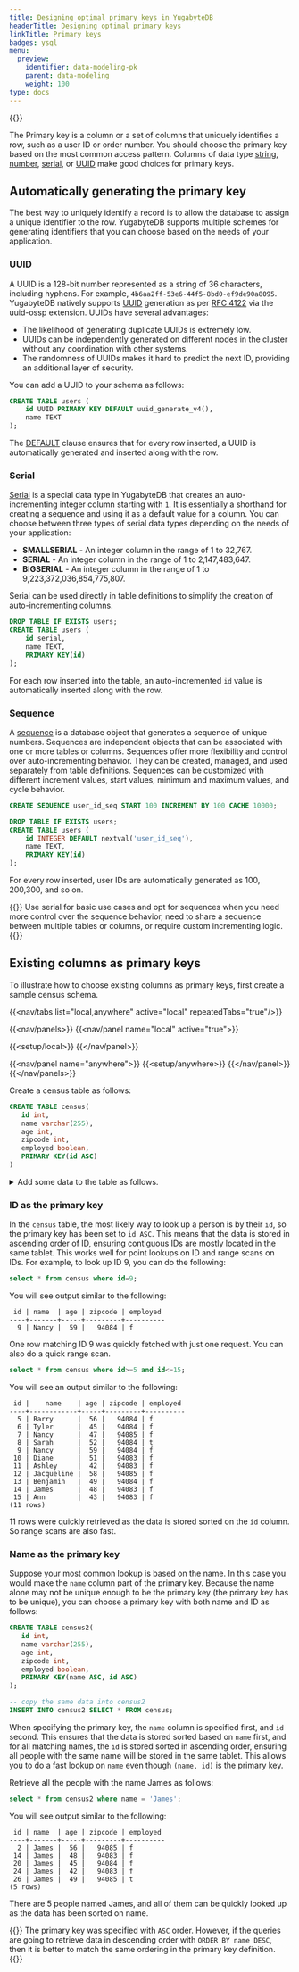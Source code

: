 ```yaml
---
title: Designing optimal primary keys in YugabyteDB
headerTitle: Designing optimal primary keys
linkTitle: Primary keys
badges: ysql
menu:
  preview:
    identifier: data-modeling-pk
    parent: data-modeling
    weight: 100
type: docs
---
```


{{<api-tabs>}}

The Primary key is a column or a set of columns that uniquely identifies a row, such as a user ID or order number. You should choose the primary key based on the most common access pattern. Columns of data type [string](../../../explore/ycql-language/data-types/#strings), [number](../../../explore/ycql-language/data-types/#numeric-types), [serial](../../../explore/ysql-language-features/data-types/#serial-pseudotype), or [UUID](../../../explore/ycql-language/data-types/#universally-unique-id-types) make good choices for primary keys.

## Automatically generating the primary key

The best way to uniquely identify a record is to allow the database to assign a unique identifier to the row. YugabyteDB supports multiple schemes for generating identifiers that you can choose based on the needs of your application.

### UUID

A UUID is a 128-bit number represented as a string of 36 characters, including hyphens. For example, `4b6aa2ff-53e6-44f5-8bd0-ef9de90a8095`. YugabyteDB natively supports [UUID](https://en.wikipedia.org/wiki/Universally_unique_identifier) generation as per [RFC 4122](https://datatracker.ietf.org/doc/html/rfc4122) via the uuid-ossp extension. UUIDs have several advantages:

- The likelihood of generating duplicate UUIDs is extremely low.
- UUIDs can be independently generated on different nodes in the cluster without any coordination with other systems.
- The randomness of UUIDs makes it hard to predict the next ID, providing an additional layer of security.

You can add a UUID to your schema as follows:

```sql
CREATE TABLE users (
    id UUID PRIMARY KEY DEFAULT uuid_generate_v4(),
    name TEXT
);
```

The [DEFAULT](../../../api/ysql/the-sql-language/statements/ddl_create_table/#default) clause ensures that for every row inserted, a UUID is automatically generated and inserted along with the row.

### Serial

[Serial](../../../api/ysql/datatypes/type_serial/) is a special data type in YugabyteDB that creates an auto-incrementing integer column starting with `1`. It is essentially a shorthand for creating a sequence and using it as a default value for a column. You can choose between three types of serial data types depending on the needs of your application:

- **SMALLSERIAL** - An integer column in the range of 1 to 32,767.
- **SERIAL** - An integer column in the range of 1 to 2,147,483,647.
- **BIGSERIAL** -  An integer column in the range of 1 to 9,223,372,036,854,775,807.

Serial can be used directly in table definitions to simplify the creation of auto-incrementing columns.

```sql
DROP TABLE IF EXISTS users;
CREATE TABLE users (
    id serial,
    name TEXT,
    PRIMARY KEY(id)
);
```

For each row inserted into the table, an auto-incremented `id` value is automatically inserted along with the row.

### Sequence

A [sequence](../../../api/ysql/the-sql-language/statements/ddl_create_sequence/) is a database object that generates a sequence of unique numbers. Sequences are independent objects that can be associated with one or more tables or columns. Sequences offer more flexibility and control over auto-incrementing behavior. They can be created, managed, and used separately from table definitions. Sequences can be customized with different increment values, start values, minimum and maximum values, and cycle behavior.

```sql
CREATE SEQUENCE user_id_seq START 100 INCREMENT BY 100 CACHE 10000;

DROP TABLE IF EXISTS users;
CREATE TABLE users (
    id INTEGER DEFAULT nextval('user_id_seq'),
    name TEXT,
    PRIMARY KEY(id)
);
```

For every row inserted, user IDs are automatically generated as 100, 200,300, and so on.

{{<tip>}}
Use serial for basic use cases and opt for sequences when you need more control over the sequence behavior, need to share a sequence between multiple tables or columns, or require custom incrementing logic.
{{</tip>}}

## Existing columns as primary keys

To illustrate how to choose existing columns as primary keys, first create a sample census schema.

<!-- begin: nav tabs -->
{{<nav/tabs list="local,anywhere" active="local" repeatedTabs="true"/>}}

{{<nav/panels>}}
{{<nav/panel name="local" active="true">}}
<!-- local cluster setup instructions -->
{{<setup/local>}}
{{</nav/panel>}}

{{<nav/panel name="anywhere">}} {{<setup/anywhere>}} {{</nav/panel>}}
{{</nav/panels>}}
<!-- end: nav tabs -->

Create a census table as follows:

```sql
CREATE TABLE census(
   id int,
   name varchar(255),
   age int,
   zipcode int,
   employed boolean,
   PRIMARY KEY(id ASC)
)
```

<details> <summary>Add some data to the table as follows.</summary>

```sql
INSERT INTO public.census ( id,name,age,zipcode,employed ) VALUES
  (1,'Zachary',55,94085,True),    (2,'James',56,94085,False),    (3,'Kimberly',50,94084,False),
  (4,'Edward',56,94085,True),     (5,'Barry',56,94084,False),    (6,'Tyler',45,94084,False),
  (7,'Nancy',47,94085,False),     (8,'Sarah',52,94084,True),     (9,'Nancy',59,94084,False),
  (10,'Diane',51,94083,False),    (11,'Ashley',42,94083,False),  (12,'Jacqueline',58,94085,False),
  (13,'Benjamin',49,94084,False), (14,'James',48,94083,False),   (15,'Ann',43,94083,False),
  (16,'Aimee',47,94085,True),     (17,'Michael',49,94085,False), (18,'Rebecca',40,94085,False),
  (19,'Kevin',45,94085,True),     (20,'James',45,94084,False),   (21,'Sandra',60,94085,False),
  (22,'Kathleen',40,94085,True),  (23,'William',42,94084,False), (24,'James',42,94083,False),
  (25,'Tyler',50,94085,False),    (26,'James',49,94085,True),    (27,'Kathleen',55,94083,True),
  (28,'Zachary',55,94083,True),   (29,'Rebecca',41,94085,True),  (30,'Jacqueline',49,94085,False),
  (31,'Diane',48,94083,False),    (32,'Sarah',53,94085,True),    (33,'Rebecca',55,94083,True),
  (34,'William',47,94085,False),  (35,'William',60,94085,True),  (36,'Sarah',53,94085,False),
  (37,'Ashley',47,94084,True),    (38,'Ashley',54,94084,False),  (39,'Benjamin',42,94083,False),
  (40,'Tyler',47,94085,True),     (41,'Michael',42,94084,False), (42,'Diane',50,94084,False),
  (43,'Nancy',51,94085,False),    (44,'Rebecca',56,94085,False), (45,'Tyler',41,94085,True);
```

</details>

### ID as the primary key

In the `census` table, the most likely way to look up a person is by their `id`, so the primary key has been set to `id ASC`. This means that the data is stored in ascending order of ID, ensuring contiguous IDs are mostly located in the same tablet. This works well for point lookups on ID and range scans on IDs. For example, to look up ID 9, you can do the following:

```sql
select * from census where id=9;
```

You will see output similar to the following:

```yaml{.nocopy}
 id | name  | age | zipcode | employed
----+-------+-----+---------+----------
  9 | Nancy |  59 |   94084 | f
```

One row matching ID 9 was quickly fetched with just one request. You can also do a quick range scan.

```sql
select * from census where id>=5 and id<=15;
```

You will see an output similar to the following:

```tablegen{.nocopy}
 id |    name    | age | zipcode | employed
----+------------+-----+---------+----------
  5 | Barry      |  56 |   94084 | f
  6 | Tyler      |  45 |   94084 | f
  7 | Nancy      |  47 |   94085 | f
  8 | Sarah      |  52 |   94084 | t
  9 | Nancy      |  59 |   94084 | f
 10 | Diane      |  51 |   94083 | f
 11 | Ashley     |  42 |   94083 | f
 12 | Jacqueline |  58 |   94085 | f
 13 | Benjamin   |  49 |   94084 | f
 14 | James      |  48 |   94083 | f
 15 | Ann        |  43 |   94083 | f
(11 rows)
```

11 rows were quickly retrieved as the data is stored sorted on the `id` column. So range scans are also fast.

### Name as the primary key

Suppose your most common lookup is based on the name. In this case you would make the `name` column part of the primary key. Because the name alone may not be unique enough to be the primary key (the primary key has to be unique), you can choose a primary key with both name and ID as follows:

```sql
CREATE TABLE census2(
   id int,
   name varchar(255),
   age int,
   zipcode int,
   employed boolean,
   PRIMARY KEY(name ASC, id ASC)
);

-- copy the same data into census2
INSERT INTO census2 SELECT * FROM census;
```

When specifying the primary key, the `name` column is specified first, and `id` second. This ensures that the data is stored sorted based on `name` first, and for all matching names, the `id` is stored sorted in ascending order, ensuring all people with the same name will be stored in the same tablet. This allows you to do a fast lookup on `name` even though `(name, id)` is the primary key.

Retrieve all the people with the name James as follows:

```sql
select * from census2 where name = 'James';
```

You will see output similar to the following:

```tablegen{.nocopy}
 id | name  | age | zipcode | employed
----+-------+-----+---------+----------
  2 | James |  56 |   94085 | f
 14 | James |  48 |   94083 | f
 20 | James |  45 |   94084 | f
 24 | James |  42 |   94083 | f
 26 | James |  49 |   94085 | t
(5 rows)
```

There are 5 people named James, and all of them can be quickly looked up as the data has been sorted on name.

{{<note title="Ordering">}}
The primary key was specified with `ASC` order. However, if the queries are going to retrieve data in descending order with `ORDER BY name DESC`, then it is better to match the same ordering in the primary key definition.
{{</note>}}
